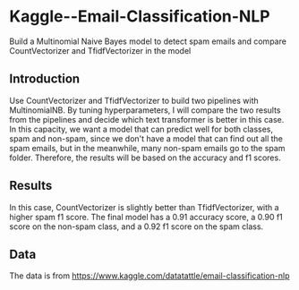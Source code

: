 # Kaggle--Email-Classification-NLP
Build a Multinomial Naive Bayes model to detect spam emails and compare CountVectorizer and TfidfVectorizer in the model

## Introduction
Use CountVectorizer and TfidfVectorizer to build two pipelines with MultinomialNB. By tuning hyperparameters, I will compare the two results from the pipelines and decide which text transformer is better in this case. In this capacity, we want a model that can predict well for both classes, spam and non-spam, since we don't have a model that can find out all the spam emails, but in the meanwhile, many non-spam emails go to the spam folder. Therefore, the results will be based on the accuracy and f1 scores.

## Results
In this case, CountVectorizer is slightly better than TfidfVectorizer, with a higher spam f1 score. The final model has a 0.91 accuracy score, a 0.90 f1 score on the non-spam class, and a 0.92 f1 score on the spam class.

## Data
The data is from https://www.kaggle.com/datatattle/email-classification-nlp
